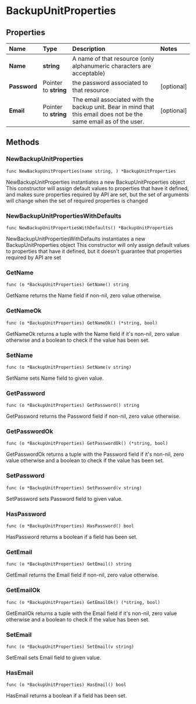 # BackupUnitProperties

## Properties

| Name | Type | Description | Notes |
| :--- | :--- | :--- | :--- |
| **Name** | **string** | A name of that resource \(only alphanumeric characters are acceptable\) |  |
| **Password** | Pointer to **string** | the password associated to that resource | \[optional\] |
| **Email** | Pointer to **string** | The email associated with the backup unit. Bear in mind that this email does not be the same email as of the user. | \[optional\] |

## Methods

### NewBackupUnitProperties

`func NewBackupUnitProperties(name string, ) *BackupUnitProperties`

NewBackupUnitProperties instantiates a new BackupUnitProperties object This constructor will assign default values to properties that have it defined, and makes sure properties required by API are set, but the set of arguments will change when the set of required properties is changed

### NewBackupUnitPropertiesWithDefaults

`func NewBackupUnitPropertiesWithDefaults() *BackupUnitProperties`

NewBackupUnitPropertiesWithDefaults instantiates a new BackupUnitProperties object This constructor will only assign default values to properties that have it defined, but it doesn't guarantee that properties required by API are set

### GetName

`func (o *BackupUnitProperties) GetName() string`

GetName returns the Name field if non-nil, zero value otherwise.

### GetNameOk

`func (o *BackupUnitProperties) GetNameOk() (*string, bool)`

GetNameOk returns a tuple with the Name field if it's non-nil, zero value otherwise and a boolean to check if the value has been set.

### SetName

`func (o *BackupUnitProperties) SetName(v string)`

SetName sets Name field to given value.

### GetPassword

`func (o *BackupUnitProperties) GetPassword() string`

GetPassword returns the Password field if non-nil, zero value otherwise.

### GetPasswordOk

`func (o *BackupUnitProperties) GetPasswordOk() (*string, bool)`

GetPasswordOk returns a tuple with the Password field if it's non-nil, zero value otherwise and a boolean to check if the value has been set.

### SetPassword

`func (o *BackupUnitProperties) SetPassword(v string)`

SetPassword sets Password field to given value.

### HasPassword

`func (o *BackupUnitProperties) HasPassword() bool`

HasPassword returns a boolean if a field has been set.

### GetEmail

`func (o *BackupUnitProperties) GetEmail() string`

GetEmail returns the Email field if non-nil, zero value otherwise.

### GetEmailOk

`func (o *BackupUnitProperties) GetEmailOk() (*string, bool)`

GetEmailOk returns a tuple with the Email field if it's non-nil, zero value otherwise and a boolean to check if the value has been set.

### SetEmail

`func (o *BackupUnitProperties) SetEmail(v string)`

SetEmail sets Email field to given value.

### HasEmail

`func (o *BackupUnitProperties) HasEmail() bool`

HasEmail returns a boolean if a field has been set.

